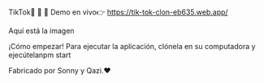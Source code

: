 TikTok🚀 🚀 🚀
Demo en vivo👉 https://tik-tok-clon-eb635.web.app/

Aquí está la imagen

¡Cómo empezar!
Para ejecutar la aplicación, clónela en su computadora y ejecútelanpm start

Fabricado por Sonny y Qazi.♥️
